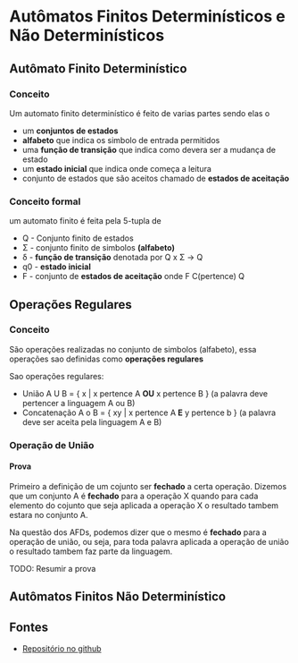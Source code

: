 # Autômatos Finitos Determinísticos e Não Determinísticos

## Autômato Finito Determinístico

### Conceito

Um automato finito determinístico é feito de varias partes sendo elas o 

- um **conjuntos de estados**
- **alfabeto** que indica os simbolo de entrada permitidos 
- uma **função de transição** que indica como devera ser a mudança de estado
- um **estado inicial** que indica onde começa a leitura
- conjunto de estados que são aceitos chamado de **estados de aceitação**

### Conceito formal

um automato finito é feita pela 5-tupla de 

- Q - Conjunto finito de estados
- Σ - conjunto finito de simbolos **(alfabeto)**
- δ - **função de transição** denotada por Q x Σ -> Q
- q0 -  **estado inicial**
- F - conjunto de **estados de aceitação** onde F C(pertence) Q

 ## Operações Regulares

### Conceito

São operações realizadas no conjunto de simbolos (alfabeto), essa operações sao definidas como **operações regulares** 

Sao operações regulares:

- União A U B = { x  | x pertence A **OU** x pertence B } (a palavra deve pertencer a linguagem A ou B)
- Concatenação A o B = { xy | x pertence A  **E**  y pertence b } (a palavra deve ser aceita pela linguagem A e B)

### Operação de União

#### Prova

Primeiro a definição de um cojunto ser **fechado** a certa operação. Dizemos que um conjunto A é **fechado** para a operação X quando para cada elemento do cojunto que seja aplicada a operação X o resultado tambem estara no conjunto A.

Na questão dos AFDs, podemos dizer que o mesmo é **fechado** para a operação de união, ou seja, para toda palavra aplicada a operação de união o resultado tambem faz parte da linguagem.

TODO: Resumir a prova

## Autômatos Finitos Não Determinístico








## Fontes

- [Repositório no github](https://github.com/olegario96/INE-5415-Teoria-da-Computacao)
